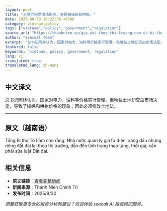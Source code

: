 ```yaml
---
layout: post
title: "土地价格受市场影响，容易被操纵和哄抬。"
date: 2025-09-30 16:22:38 +0700
category: vietnam-policy
tags: ["vietnam","policy","government","regulation"]
source_url: "https://thanhnien.vn/gia-dat-theo-thi-truong-nen-de-bi-thao-tung-thoi-gia-185250930181711809.htm"
author: "seacall Team"
excerpt: "总书记陶林认为，国家对电力、油料等价格实行管理，但唯独土地却交由市场决定，导致了操纵和哄抬价格的现象；因此必须修改土地法。..."
featured: false
keywords: "vietnam, policy, government, regulation"
lang: vi
translated: true
translated_lang: zh-Hans
---
```


## 中文译文

总书记陶林认为，国家对电力、油料等价格实行管理，但唯独土地却交由市场决定，导致了操纵和哄抬价格的现象；因此必须修改土地法。

---

## 原文（越南语）

Tổng B&iacute; thư T&ocirc; L&acirc;m cho rằng, Nh&agrave; nước quản l&yacute; gi&aacute; từ điện, xăng dầu nhưng ri&ecirc;ng đất đai lại theo thị trường, dẫn đến t&igrave;nh trạng thao t&uacute;ng, thổi gi&aacute;; cần phải sửa luật Đất đai.

## 相关信息

- **原文链接**：[查看完整新闻](https://thanhnien.vn/gia-dat-theo-thi-truong-nen-de-bi-thao-tung-thoi-gia-185250930181711809.htm)
- **新闻来源**：Thanh Nien Chinh Tri
- **发布时间**：2025/9/30

*想要获取更专业的投资分析和建议？欢迎体验 seacall AI 投资顾问服务。*